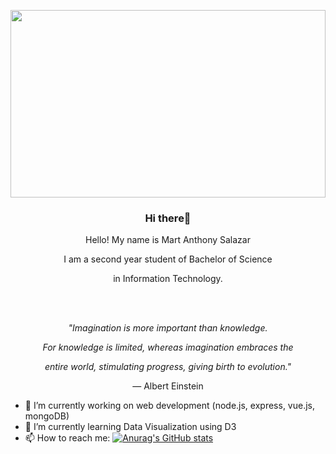 
<p align="center">
<img src="mart-stark.gif" width="100%" height="300px" align="center"/>

 <h3 align="center">Hi there👋</h3> 
 </p>
 <p align="center">Hello! My name is Mart Anthony Salazar </p>
            <p></p>
            <p align="center">I am a second year student of Bachelor of Science</p>
            <p align="center">in Information Technology.</p>
            <br><br>
            <p align="center"><i>"Imagination is more important than knowledge.</p>
            <p align="center">For knowledge is limited, whereas imagination embraces the</p>
            <p align="center">entire world, stimulating progress, giving birth to evolution."</i></p>
            <p align="center">— Albert Einstein</p>
            

- 🔭 I’m currently working on web development (node.js, express, vue.js, mongoDB)
- 🌱 I’m currently learning Data Visualization using D3
- 📫 How to reach me: 
[![Anurag's GitHub stats](https://github-readme-stats.vercel.app/api?username=mart-anthony-stark)](https://github.com/anuraghazra/github-readme-stats)
